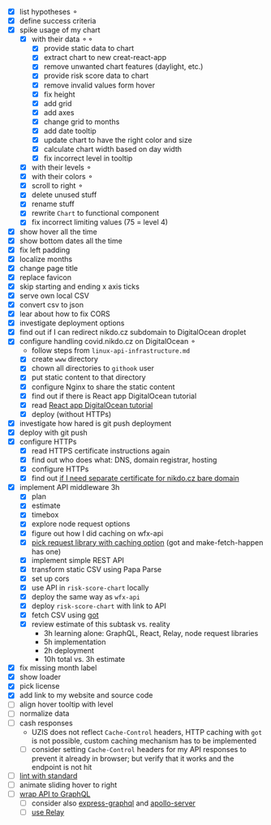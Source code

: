- [x] list hypotheses ⚬
- [x] define success criteria
- [x] spike usage of my chart
	- [x] with their data ⚬⚬
		- [x] provide static data to chart
		- [x] extract chart to new creat-react-app
		- [x] remove unwanted chart features (daylight, etc.)
		- [x] provide risk score data to chart
		- [x] remove invalid values form hover
		- [x] fix height
		- [x] add grid
		- [x] add axes
		- [x] change grid to months
		- [x] add date tooltip
		- [x] update chart to have the right color and size
		- [x] calculate chart width based on day width
		- [x] fix incorrect level in tooltip
	- [x] with their levels ⚬
	- [x] with their colors ⚬
	- [x] scroll to right ⚬
	- [x] delete unused stuff
	- [x] rename stuff
	- [x] rewrite `Chart` to functional component
	- [x] fix incorrect limiting values (75 = level 4)
- [x] show hover all the time
- [x] show bottom dates all the time
- [x] fix left padding
- [x] localize months
- [x] change page title
- [x] replace favicon
- [x] skip starting and ending x axis ticks
- [x] serve own local CSV
- [x] convert csv to json
- [x] lear about how to fix CORS
- [x] investigate deployment options
- [x] find out if I can redirect nikdo.cz subdomain to DigitalOcean droplet
- [x] configure handling covid.nikdo.cz on DigitalOcean ⚬
	- follow steps from `linux-api-infrastructure.md`
	- [x] create `www` directory
	- [x] chown all directories to `githook` user
	- [x] put static content to that directory
	- [x] configure Nginx to share the static content
	- [x] find out if there is React app DigitalOcean tutorial
	- [x] read [React app DigitalOcean tutorial](https://www.digitalocean.com/community/tutorials/how-to-deploy-a-react-application-with-nginx-on-ubuntu-20-04#step-2-—-determining-deployment-file-location-on-your-ubuntu-server)
	- [x] deploy (without HTTPs)
- [x] investigate how hared is git push deployment
- [x] deploy with git push
- [x] configure HTTPs
	- [x] read HTTPS certificate instructions again
	- [x] find out who does what: DNS, domain registrar, hosting
	- [x] configure HTTPs
	- [x] find out [if I need separate certificate for nikdo.cz bare domain](https://serverfault.com/a/566433)
- [x] implement API middleware 3h
	- [x] plan
	- [x] estimate
	- [x] timebox
	- [x] explore node request options
	- [x] figure out how I did caching on wfx-api
	- [x] [pick request library with caching option](https://www.npmtrends.com/axios-vs-node-fetch-vs-got-vs-make-fetch-happen-vs-ky) (got and make-fetch-happen has one)
	- [x] implement simple REST API
	- [x] transform static CSV using Papa Parse
	- [x] set up cors
	- [x] use API in `risk-score-chart` locally
	- [x] deploy the same way as `wfx-api`
	- [x] deploy `risk-score-chart` with link to API
	- [x] fetch CSV using [got](https://github.com/sindresorhus/got)
	- [x] review estimate of this subtask vs. reality
		- 3h learning alone: GraphQL, React, Relay, node request libraries
		- 5h implementation
		- 2h deployment
		- 10h total vs. 3h estimate
- [x] fix missing month label
- [x] show loader
- [x] pick license
- [x] add link to my website and source code
- [ ] align hover tooltip with level
- [ ] normalize data
- [ ] cash responses
	- UZIS does not reflect `Cache-Control` headers, HTTP caching with `got` is not possible, custom caching mechanism has to be implemented
	- [ ] consider setting `Cache-Control` headers for my API responses to prevent it already in browser; but verify that it works and the endpoint is not hit
- [ ] [lint with standard](https://standardjs.com/)
- [ ] animate sliding hover to right
- [ ] [wrap API to GraphQL](https://graphql.org/blog/rest-api-graphql-wrapper/)
	- [ ] consider also [express-graphql](https://github.com/graphql/express-graphql) and [apollo-server](https://www.apollographql.com/docs/apollo-server/)
	- [ ] [use Relay](https://relay.dev/docs/en/a-guided-tour-of-relay)
